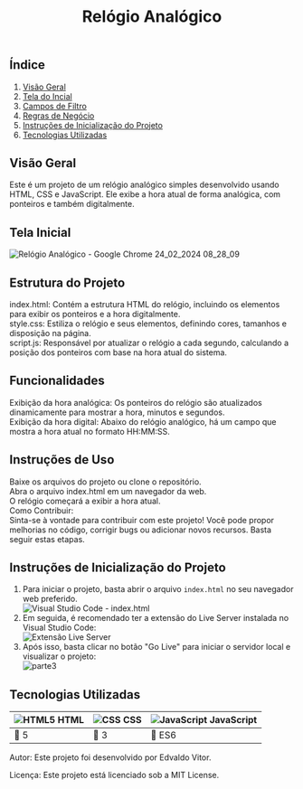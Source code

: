 <body>
  <header>
    <h1>Relógio Analógico</h1>
  </header>
  <main>
    <h2>Índice</h2>
    <ol>
      <li><a href="#visão-geral">Visão Geral</a></li>
      <li><a href="#tela-do-dashboard">Tela do Incial</a></li>
      <li><a href="#campos-de-filtro">Campos de Filtro</a></li>
      <li><a href="#regras-de-negócio">Regras de Negócio</a></li>
      <li><a href="#instruções-de-inicialização-do-projeto">Instruções de Inicialização do Projeto</a></li>
      <li><a href="#tecnologias-utilizadas">Tecnologias Utilizadas</a></li>
    </ol>
    <section id="visão-geral">
      <h2>Visão Geral</h2>
      <p>Este é um projeto de um relógio analógico simples desenvolvido usando HTML, CSS e JavaScript. Ele exibe a hora atual de forma analógica, com ponteiros e também digitalmente.</p>
    </section>
    <section id="tela-do-dashboard">
      <h2>Tela Inicial</h2>
      <img src="https://github.com/edvaldovitor250/relogio-analogico/assets/116117189/1bb3411f-f1f7-4b70-9cfa-66778823f783" alt="Relógio Analógico - Google Chrome 24_02_2024 08_28_09">
    </section>
    <section id="campos-de-filtro">
      <h2>Estrutura do Projeto</h2>
      <p>index.html: Contém a estrutura HTML do relógio, incluindo os elementos para exibir os ponteiros e a hora digitalmente.<br>
      style.css: Estiliza o relógio e seus elementos, definindo cores, tamanhos e disposição na página.<br>
      script.js: Responsável por atualizar o relógio a cada segundo, calculando a posição dos ponteiros com base na hora atual do sistema.</p>
    </section>
    <section id="regras-de-negócio">
      <h2>Funcionalidades</h2>
      <p>Exibição da hora analógica: Os ponteiros do relógio são atualizados dinamicamente para mostrar a hora, minutos e segundos.<br>
      Exibição da hora digital: Abaixo do relógio analógico, há um campo que mostra a hora atual no formato HH:MM:SS.</p>
    </section>
    <section id="funcionamento-dos-filtros">
      <h2>Instruções de Uso</h2>
      <p>Baixe os arquivos do projeto ou clone o repositório.<br>
      Abra o arquivo index.html em um navegador da web.<br>
      O relógio começará a exibir a hora atual.<br>
      Como Contribuir:<br>
      Sinta-se à vontade para contribuir com este projeto! Você pode propor melhorias no código, corrigir bugs ou adicionar novos recursos. Basta seguir estas etapas.</p>
    </section>
    <section id="tela---cliente">
      <h2>Instruções de Inicialização do Projeto</h2>
      <ol>
        <li>Para iniciar o projeto, basta abrir o arquivo <code>index.html</code> no seu navegador web preferido.</li>
        <img src="https://github.com/edvaldovitor250/dashbord/assets/116117189/8b9fb383-d9e5-44b8-9e54-dff95d16fb44" alt="Visual Studio Code - index.html">
        <li>Em seguida, é recomendado ter a extensão do Live Server instalada no Visual Studio Code:</li>
        <img src="https://github.com/edvaldovitor250/dashbord/assets/116117189/88c85725-2358-4f13-b6ed-1e9270f87beb" alt="Extensão Live Server">
        <li>Após isso, basta clicar no botão "Go Live" para iniciar o servidor local e visualizar o projeto:</li>
        <img src="https://github.com/edvaldovitor250/dashbord/assets/116117189/2635408a-c84c-471a-ae64-23182c556615" alt="parte3">
      </ol>
    </section>
    <section id="tecnologias-utilizadas">
      <h2>Tecnologias Utilizadas</h2>
      <table>
        <thead>
          <tr>
            <th><img src="https://skillicons.dev/icons?i=html" alt="HTML5"> HTML</th>
            <th><img src="https://skillicons.dev/icons?i=css" alt="CSS"> CSS</th>
            <th><img src="https://skillicons.dev/icons?i=js" alt="JavaScript"> JavaScript</th>
          </tr>
        </thead>
        <tbody>
          <tr>
            <td>🔖 5</td>
            <td>🔖 3</td>
            <td>🔖 ES6</td>
          </tr>
        </tbody>
      </table>
    </section>
    <footer>
      <p>Autor: Este projeto foi desenvolvido por Edvaldo Vitor.</p>
      <p>Licença: Este projeto está licenciado sob a MIT License.</p>
    </footer>
  </main>
</body>
